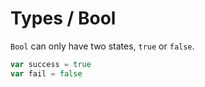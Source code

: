 # Types / Bool

`Bool` can only have two states, `true` or `false`. 

```go
var success = true
var fail = false
```